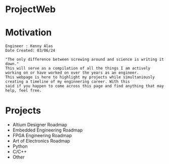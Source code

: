 # ProjectWeb

Motivation
==========
    Engineer : Kenny Alas
    Date Created: 03/06/24

    "The only difference between screwing around and science is writing it down."
    This will serve as a compilation of all the things I am actively working on or have worked on over the years as an engineer. 
    This webpage is here to highlight my projects while simultaniously creating a timeline of my enginnering career. With this 
    said if you happen to come across this page and find anything that may help, feel free. 

Projects
========
- Altium Designer Roadmap
- Embedded Engineering Roadmap
- FPGA Engineering Roadmap
- Art of Electronics Roadmap
- Python
- C/C++
- Other

